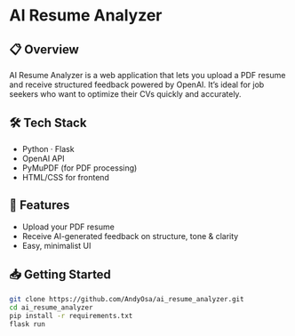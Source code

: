 # AI Resume Analyzer

## 📋 Overview  
AI Resume Analyzer is a web application that lets you upload a PDF resume and receive structured feedback powered by OpenAI. It’s ideal for job seekers who want to optimize their CVs quickly and accurately.

## 🛠️ Tech Stack  
- Python · Flask  
- OpenAI API  
- PyMuPDF (for PDF processing)  
- HTML/CSS for frontend  

## 🚀 Features  
- Upload your PDF resume  
- Receive AI-generated feedback on structure, tone & clarity  
- Easy, minimalist UI  

## 📥 Getting Started  
```bash
git clone https://github.com/AndyOsa/ai_resume_analyzer.git
cd ai_resume_analyzer
pip install -r requirements.txt
flask run




